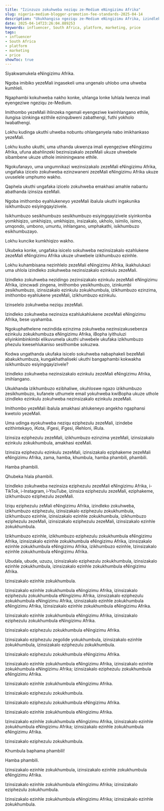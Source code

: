 ```yaml
---
title: "Izinzuzo zokuhweba neziqu ze-Medium eNingizimu Afrika"
slug: nigeria-medium-blogger-promotion-fee-standards-2025-04-14
description: "Ukukhangisa ngeziqu ze-Medium eNingizimu Afrika, izindleko, nabantu abathanda imithombo yezeMali"
date: 2025-04-14T23:26:04.889253
keywords: influencer, South Africa, platform, marketing, price
tags:
- influencer
- South Africa
- platform
- marketing
- price
showToc: true
---
```


Siyakwamukela eNingizimu Afrika.

Ngoba imibiko yezeMali ingasekeli uma ungenalo uhlobo uma uhweba kumhleli.

Ngaphambi kokuhweba nakho konke, uhlanga lonke luhlala lwenza imali eyengeziwe ngeziqu ze-Medium.

Imithombo yezeMali ihlinzeka ngemali eyengeziwe kwinhlangano ethile, ilungisa izinkinga ezithile ezinqubweni zabathengi, futhi yokholo lwabathengi.

Lokhu kudinga ukuthi uhweba nobuntu ohlanganyela nabo imikhankaso yezeMali.

Lokhu kusho ukuthi, uma uthanda ukwenza imali eyengeziwe eNingizimu Afrika, ufuna abahlinzeki bezinsizakalo zezeMali ukuze uhwebele sibambene ukuze uthole imininingwane ethile.

Ngokufanayo, uma ungumnikazi wezinsizakalo zezeMali eNingizimu Afrika, ungafaka izicelo zokuhweba ezinzwaneni zezeMali eNingizimu Afrika ukuze uvuselele umphumo wakho.

Qaphela ukuthi ungafaka izicelo zokuhweba emakhasi amahle nabantu abathanda izinsiza ezeMali.

Ngoba imithombo eyahlukeneyo yezeMali ibalula ukuthi ingakunika isikhumbuzo esiyingqayizivele.

Isikhumbuzo sesikhumbuzo sesikhumbuzo esiyingqayizivele siyinkomba yomkhiqizo, umkhiqizo, umkhiqizo, insizakalo, ukholo, isimilo, isimo, umqondo, umbono, umuntu, inhlangano, umphakathi, isikhumbuzo esikhumbuzayo.

Lokhu kuncike kumkhiqizo wakho.

Ukubeka konke, ungafaka isicelo sokuhweba nezinsizakalo ezahlukene zezeMali eNingizimu Afrika ukuze uhwebele izikhumbuzo ezinhle.

Lokhu kuhambisana nezinhlelo zezeMali eNingizimu Afrika, ikakhulukazi uma uhlola izindleko zokuhweba nezinsizakalo ezinkulu zezeMali.

Izindleko zokuhweba nezidingo zezinsizakalo ezinkulu zezeMali eNingizimu Afrika, izincwadi zingena, imithombo yesikhumbuzo, izinkumbi zesikhumbuzo, izinsizakalo ezinkulu zokukhumbula, izikhumbuzo ezinzima, imithombo eyahlukene yezeMali, izikhumbuzo ezinkulu.

 Izinselelo zokuhweba neziqu zezeMali.

Izindleko zokuhweba nezinsiza ezahlukahlukene zezeMali eNingizimu Afrika, bese uyahamba.

Ngokuphathelene nezindida ezinzima zokuhweba nezinsizakusebenza ezinkulu zokukhumbuza eNingizimu Afrika, iBopha iyithuluzi eliyinkimbinkimbi elikuvumela ukuthi uhwebele ukufaka izikhumbuzo phezulu kwesehlukaniso sesithombe sokuzwa.

Kodwa ungathanda ukufaka isicelo sokuhweba nabaphakeli bezeMali abakukhumbuza, kungakhathaliseki ukuthi bangaphambi kokwakha isikhumbuzo esiyingqayizivele?

Izindleko zokuhweba nezinsizakalo ezinkulu zezeMali eNingizimu Afrika, imihlangano.

Ukukhanda izikhumbuzo ezibhaliwe, okuhloswe ngazo izikhumbuzo zesikhumbuzo, kufanele uthumele email yokuhweba kwiBopha ukuze uthole izindleko ezinkulu zokuhweba nezinsizakalo ezinkulu zezeMali.

Imithombo yezeMali ibalula amakhasi ahlukeneyo angekho ngaphansi kwetolo yezeMali.

Uma udinga eyokuhweba neziqu eziphezulu zezeMali, izindebe ezithintekayo, iKota, iFgesi, iFgesi, iRehloni, iRula.

Izinsiza eziphezulu zezeMali, izikhumbuzo ezinzima yezeMali, izinsizakalo ezinkulu zokukhumbula, amakhasi ezeMali.

Izinsiza eziphezulu ezinkulu zezeMali, izinsizakalo eziphakeme zezeMali eNingizimu Afrika, zama, hamba, khumbula, hamba phambili, phambili.

Hamba phambili.

Qhubeka hlala phambili.

Izindleko zokuhweba nezinsiza eziphezulu zezeMali eNingizimu Afrika, i-TikTok, i-Instagram, i-YouTube, izinsiza eziphezulu zezeMali, eziphakeme, izikhumbuzo eziphezulu zezeMali.

Iziqu eziphezulu zeMali eNingizimu Afrika, izindleko zokuhweba, izikhumbuzo eziphezulu, izinsizakalo eziphezulu zokukhumbula, izikhumbuzo ezinhle, izinsizakalo ezinhle zokukhumbula, izikhumbuzo eziphezulu zezeMali, izinsizakalo eziphezulu zezeMali, izinsizakalo ezinhle zokukhumbula.

Izikhumbuzo ezinhle, izikhumbuzo eziphezulu zokukhumbula eNingizimu Afrika, izinsizakalo ezinhle zokukhumbula eNingizimu Afrika, izinsizakalo ezinhle zokukhumbula eNingizimu Afrika, izikhumbuzo ezinhle, Izinsizakalo ezinhle zokukhumbula eNingizimu Afrika.

Ubudala, ubude, uzuzu, izinsizakalo eziphezulu zokukhumbula, izinsizakalo ezinhle zokukhumbula, izinsizakalo ezinhle zokukhumbula eNingizimu Afrika.

Izinsizakalo ezinhle zokukhumbula.

Izinsizakalo ezinhle zokukhumbula eNingizimu Afrika, izinsizakalo eziphezulu zokukhumbula eNingizimu Afrika, izinsizakalo eziphezulu zokukhumbula eNingizimu Afrika, izinsizakalo ezinhle zokukhumbula eNingizimu Afrika, Izinsizakalo ezinhle zokukhumbula eNingizimu Afrika.

Izinsizakalo ezinhle zokukhumbula eNingizimu Afrika, izinsizakalo eziphezulu zokukhumbula eNingizimu Afrika.

Izinsizakalo eziphezulu zokukhumbula eNingizimu Afrika.

Izinsizakalo eziphezulu zegolide yokukhumbula, izinsizakalo ezinhle zokukhumbula, izinsizakalo eziphezulu zokukhumbula.

Izinsizakalo eziphezulu zokukhumbula eNingizimu Afrika.

Izinsizakalo ezinhle zokukhumbula eNingizimu Afrika, izinsizakalo ezinhle zokukhumbula eNingizimu Afrika; izinsizakalo eziphezulu zokukhumbula eNingizimu Afrika.

Izinsizakalo ezinhle zokukhumbula eNingizimu Afrika.

Izinsizakalo eziphezulu zokukhumbula.

Izinsizakalo eziphezulu zokukhumbula eNingizimu Afrika.

Izinsizakalo ezinhle zokukhumbula eNingizimu Afrika.

Izinsizakalo ezinhle zokukhumbula eNingizimu Afrika, izinsizakalo ezinhle zokukhumbula eNingizimu Afrika; izinsizakalo ezinhle zokukhumbula eNingizimu Afrika.

Izinsizakalo eziphezulu zokukhumbula.

Khumbula baphama phambili!

Hamba phambili.

Izinsizakalo ezinhle zokukhumbula, izinsizakalo ezinhle zokukhumbula eNingizimu Afrika.

Izinsizakalo ezinhle zokukhumbula eNingizimu Afrika; izinsizakalo eziphezulu zokukhumbula.

Izinsizakalo ezinhle zokukhumbula eNingizimu Afrika; izinsizakalo ezinhle zokukhumbula.